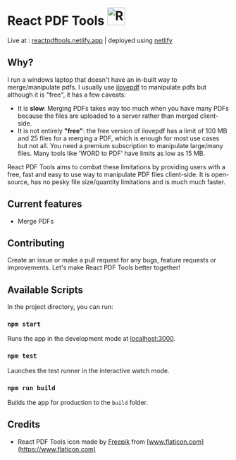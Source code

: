 # React PDF Tools <img src="https://user-images.githubusercontent.com/39626451/148492773-718ecfc0-c859-4f5d-9763-781b8d72a157.png" alt="React PDF Tools icon" width="40" height="40" />

Live at : [reactpdftools.netlify.app](https://reactpdftools.netlify.app) | deployed using [netlify](https://www.netlify.com)

## Why?

I run a windows laptop that doesn't have an in-built way to merge/manipulate pdfs. I usually use [ilovepdf](https://www.ilovepdf.com) to manipulate pdfs but although it is "free", it has a few caveats:

- It is **slow**: Merging PDFs takes way too much when you have many PDFs because the files are uploaded to a server rather than merged client-side.
- It is not entirely **"free"**: the free version of ilovepdf has a limit of 100 MB and 25 files for a merging a PDF, which is enough for most use cases but not all. You need a premium subscription to manipulate large/many files. Many tools like 'WORD to PDF' have limits as low as 15 MB.

React PDF Tools aims to combat these limitations  by providing users with a free, fast and easy to use way to manipulate PDF files client-side. It is open-source, has no pesky file size/quantity limitations  and is much much faster.

## Current features

- Merge PDFs

## Contributing

Create an issue or make a pull request for any bugs, feature requests or improvements. Let's make React PDF Tools better together!

## Available Scripts

In the project directory, you can run:

### `npm start`

Runs the app in the development mode at [localhost:3000](http://localhost:3000).

### `npm test`

Launches the test runner in the interactive watch mode.

### `npm run build`

Builds the app for production to the `build` folder.

## Credits

- React PDF Tools icon made by [Freepik](https://www.freepik.com) from [www.flaticon.com](https://www.flaticon.com)
